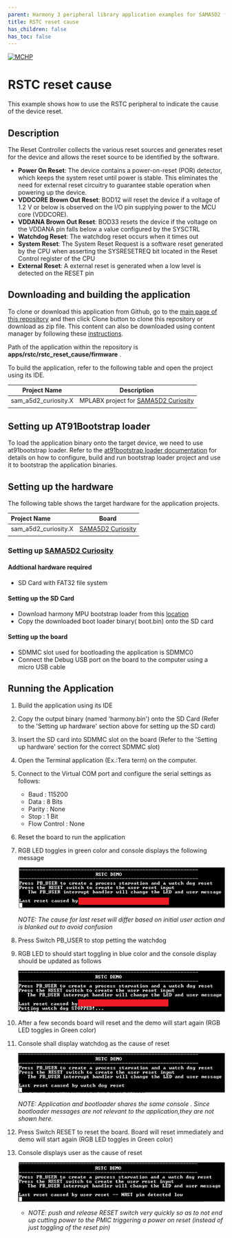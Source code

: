 ```yaml
---
parent: Harmony 3 peripheral library application examples for SAMA5D2 family
title: RSTC reset cause
has_children: false
has_toc: false
---
```


[![MCHP](https://www.microchip.com/ResourcePackages/Microchip/assets/dist/images/logo.png)](https://www.microchip.com)

# RSTC reset cause

This example shows how to use the RSTC peripheral to indicate the cause of the device reset.

## Description

The Reset Controller collects the various reset sources and generates reset for the device and allows the reset source to be identified by the software.

- **Power On Reset**: The device contains a power-on-reset (POR) detector, which keeps the system reset until power is stable. This eliminates the need for external reset circuitry to guarantee stable operation when powering up the device.
- **VDDCORE Brown Out Reset**: BOD12 will reset the device if a voltage of 1.2 V or below is observed on the I/O pin supplying power to the MCU core (VDDCORE).
- **VDDANA Brown Out Reset**: BOD33 resets the device if the voltage on the VDDANA pin falls below a value configured by the SYSCTRL
- **Watchdog Reset**: The watchdog reset occurs when it times out
- **System Reset**: The System Reset Request is a software reset generated by the CPU when asserting the SYSRESETREQ bit located in the Reset Control register of the CPU
- **External Reset**: A external reset is generated when a low level is detected on the RESET pin

## Downloading and building the application

To clone or download this application from Github, go to the [main page of this repository](https://github.com/Microchip-MPLAB-Harmony/csp_apps_sam_a5d2) and then click Clone button to clone this repository or download as zip file.
This content can also be downloaded using content manager by following these [instructions](https://github.com/Microchip-MPLAB-Harmony/contentmanager/wiki).

Path of the application within the repository is **apps/rstc/rstc_reset_cause/firmware** .

To build the application, refer to the following table and open the project using its IDE.

| Project Name      | Description                                    |
| ----------------- | ---------------------------------------------- |
| sam_a5d2_curiosity.X | MPLABX project for [SAMA5D2 Curiosity]() |
|||

## Setting up AT91Bootstrap loader

To load the application binary onto the target device, we need to use at91bootstrap loader. Refer to the [at91bootstrap loader documentation](../../docs/readme_bootstrap.md) for details on how to configure, build and run bootstrap loader project and use it to bootstrap the application binaries.

## Setting up the hardware

The following table shows the target hardware for the application projects.

| Project Name| Board|
|:---------|:---------:|
| sam_a5d2_curiosity.X | [SAMA5D2 Curiosity]() |
|||

### Setting up [SAMA5D2 Curiosity]()

#### Addtional hardware required

- SD Card with FAT32 file system

#### Setting up the SD Card

- Download harmony MPU bootstrap loader from this [location](firmware/../../../../deps/at91bootstrap_binaries/boot.bin)
- Copy the downloaded boot loader binary( boot.bin) onto the SD card

#### Setting up the board

- SDMMC slot used for bootloading the application is SDMMC0
- Connect the Debug USB port on the board to the computer using a micro USB cable

## Running the Application

1. Build the application using its IDE
2. Copy the output binary (named 'harmony.bin') onto the SD Card (Refer to the 'Setting up hardware' section above for setting up the SD card)
3. Insert the SD card into SDMMC slot on the board (Refer to the 'Setting up hardware' section for the correct SDMMC slot)
4. Open the Terminal application (Ex.:Tera term) on the computer.
5. Connect to the Virtual COM port and configure the serial settings as follows:
    - Baud : 115200
    - Data : 8 Bits
    - Parity : None
    - Stop : 1 Bit
    - Flow Control : None
6. Reset the board to run the application
7. RGB LED toggles in green color and console displays the following message

    ![output_1](images/output_rstc_reset_cause_1.png)

    *NOTE: The cause for last reset will differ based on initial user action and is blanked out to avoid confusion*

8. Press Switch PB_USER to stop petting the watchdog
9. RGB LED to should start toggling in blue color and the console display should be updated as follows

    ![output_2](images/output_rstc_reset_cause_2.png)

10. After a few seconds board will reset and the demo will start again (RGB LED toggles in Green color)
11. Console shall display watchdog as the cause of reset

    ![output_3](images/output_rstc_reset_cause_3.png)

    *NOTE: Application and bootloader shares the same console . Since bootloader messages are not relevant to the application,they are not shown here.*

12. Press Switch RESET to reset the board. Board will reset immediately and demo will start again (RGB LED toggles in Green color)
13. Console displays user as the cause of reset

    ![output_4](images/output_rstc_reset_cause_4.png)

    - *NOTE: push and release RESET switch very quickly so as to not end up cutting power to the PMIC triggering a power on reset (instead of just toggling of the reset pin)*
